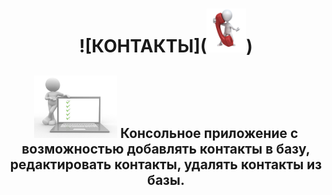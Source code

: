 <h1 align="center">
  ![КОНТАКТЫ](<img src="https://github.com/vadimsa3/contact-book/blob/master/src/main/resources/raw/image.gif" height="70"/>)
</h1>

<h2 align="center">
  <img src="https://github.com/vadimsa3/contact-book/blob/master/src/main/resources/raw/using-method-procedure.jpg" height="100"/> 
  Консольное приложение с возможностью добавлять контакты в базу, редактировать контакты, удалять контакты из базы.    
</h2>
